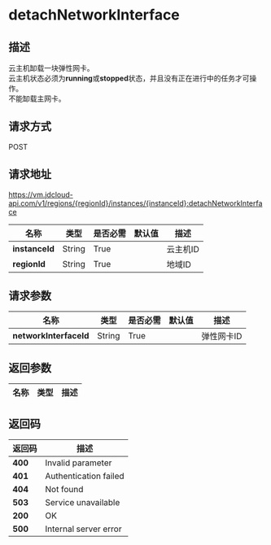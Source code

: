 # detachNetworkInterface


## 描述
云主机缷载一块弹性网卡。<br>
云主机状态必须为<b>running</b>或<b>stopped</b>状态，并且没有正在进行中的任务才可操作。<br>
不能缷载主网卡。


## 请求方式
POST

## 请求地址
https://vm.jdcloud-api.com/v1/regions/{regionId}/instances/{instanceId}:detachNetworkInterface

|名称|类型|是否必需|默认值|描述|
|---|---|---|---|---|
|**instanceId**|String|True||云主机ID|
|**regionId**|String|True||地域ID|

## 请求参数
|名称|类型|是否必需|默认值|描述|
|---|---|---|---|---|
|**networkInterfaceId**|String|True||弹性网卡ID|


## 返回参数
|名称|类型|描述|
|---|---|---|



## 返回码
|返回码|描述|
|---|---|
|**400**|Invalid parameter|
|**401**|Authentication failed|
|**404**|Not found|
|**503**|Service unavailable|
|**200**|OK|
|**500**|Internal server error|
